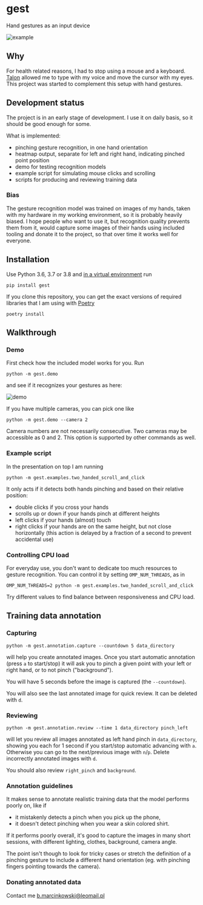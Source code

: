# gest
Hand gestures as an input device

![example](https://raw.githubusercontent.com/bm371613/gest/master/images/example.gif)

## Why
For health related reasons, I had to stop using a mouse and a keyboard. [Talon](https://talonvoice.com/) allowed me to type with my voice and move the cursor with my eyes. This project was started to complement this setup with hand gestures.

## Development status
The project is in an early stage of development. I use it on daily basis, so it should be good enough for some.

What is implemented:
- pinching gesture recognition, in one hand orientation
- heatmap output, separate for left and right hand, indicating pinched point position
- demo for testing recognition models
- example script for simulating mouse clicks and scrolling
- scripts for producing and reviewing training data

### Bias
The gesture recognition model was trained on images of my hands, taken with my hardware in my working environment, so it is probably heavily biased.
I hope people who want to use it, but recognition quality prevents them from it, would capture some images of their hands using included tooling and donate it to the project, so that over time it works well for everyone.

## Installation

Use Python 3.6, 3.7 or 3.8 and [in a virtual environment](https://packaging.python.org/guides/installing-using-pip-and-virtual-environments/) run

`pip install gest`

If you clone this repository, you can get the exact versions of required libraries that I am using with [Poetry](https://python-poetry.org/)

`poetry install`

## Walkthrough

### Demo

First check how the included model works for you. Run

`python -m gest.demo`

and see if it recognizes your gestures as here:

![demo](https://raw.githubusercontent.com/bm371613/gest/master/images/demo.gif)

If you have multiple cameras, you can pick one like

`python -m gest.demo --camera 2`

Camera numbers are not necessarily consecutive.
Two cameras may be accessible as 0 and 2.
This option is supported by other commands as well.

### Example script

In the presentation on top I am running

`python -m gest.examples.two_handed_scroll_and_click`

It only acts if it detects both hands pinching and based on their relative position:
- double clicks if you cross your hands
- scrolls up or down if your hands pinch at different heights
- left clicks if your hands (almost) touch
- right clicks if your hands are on the same height, but not close horizontally (this action is delayed by a fraction of a second to prevent accidental use)

### Controlling CPU load

For everyday use, you don't want to dedicate too much resources to gesture recognition. You can control it by setting `OMP_NUM_THREADS`, as in

`OMP_NUM_THREADS=2 python -m gest.examples.two_handed_scroll_and_click`

Try different values to find balance between responsiveness and CPU load.

## Training data annotation

### Capturing

`python -m gest.annotation.capture --countdown 5 data_directory`

will help you create annotated images.
Once you start automatic annotation (press `a` to start/stop) it will ask you to pinch a given point with your left or right hand, or to not pinch ("background").

You will have 5 seconds before the image is captured (the `--countdown`).

You will also see the last annotated image for quick review. It can be deleted with `d`.

### Reviewing

`python -m gest.annotation.review --time 1 data_directory pinch_left`

will let you review all images annotated as left hand pinch in `data_directory`, showing you each for 1 second if you start/stop automatic advancing with `a`. Otherwise you can go to the next/previous image with `n`/`p`. Delete incorrectly annotated images with `d`.

You should also review `right_pinch` and `background`.

### Annotation guidelines
It makes sense to annotate realistic training data that the model performs poorly on, like if
- it mistakenly detects a pinch when you pick up the phone,
- it doesn't detect pinching when you wear a skin colored shirt.

If it performs poorly overall, it's good to capture the images in many short sessions, with different lighting, clothes, background, camera angle.

The point isn't though to look for tricky cases or stretch the definition of a pinching gesture to include a different hand orientation (eg. with pinching fingers pointing towards the camera).

### Donating annotated data
Contact me [b.marcinkowski@leomail.pl](mailto:b.marcinkowski@leomail.pl)
